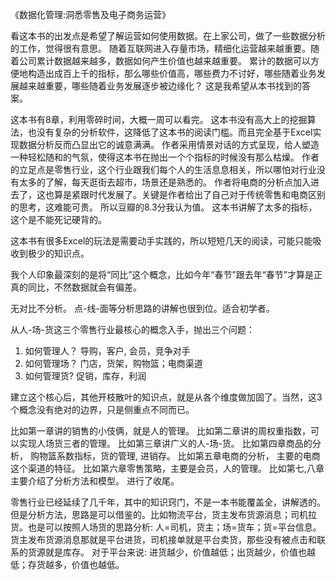 《数据化管理:洞悉零售及电子商务运营》

看这本书的出发点是希望了解运营如何使用数据。在上家公司，做了一些数据分析的工作，觉得很有意思。 随着互联网进入存量市场，精细化运营越来越重要。随着公司累计数据越来越多，数据如何产生价值也越来越重要。 累计的数据可以方便地构造出成百上千的指标，那么哪些价值高，哪些费力不讨好，哪些随着业务发展越来越重要，哪些随着业务发展逐步被边缘化？  这是我希望从本书找到的答案。

这本书有8章，利用零碎时间，大概一周可以看完。
这本书没有高大上的挖掘算法，也没有复杂的分析软件，这降低了这本书的阅读门槛。而且完全基于Excel实现数据分析反而凸显出它的诚意满满。
作者采用情景对话的方式呈现，给人塑造一种轻松随和的气氛，使得这本书在抛出一个个指标的时候没有那么枯燥。
作者的立足点是零售行业，这个行业跟我们每个人的生活息息相关，所以哪怕对行业没有太多的了解，每天逛街去超市，场景还是熟悉的。 
作者将电商的分析点加入进去了，这也算是紧跟时代发展了。关键是作者给出了自己对于传统零售和电商区别的思考，这难能可贵。
所以豆瓣的8.3分我认为值。 
这本书讲解了太多的指标，这个是不能死记硬背的。

这本书有很多Excel的玩法是需要动手实践的，所以短短几天的阅读，可能只能吸收到极少的知识点。

我个人印象最深刻的是将“同比”这个概念，比如今年“春节”跟去年“春节”才算是正真的同比，不然数据就会有偏差。

无对比不分析。 点-线-面等分析思路的讲解也很到位。适合初学者。

从人-场-货这三个零售行业最核心的概念入手，抛出三个问题：
1. 如何管理人？  导购，客户, 会员，竞争对手
2. 如何管理场？  门店，货架，购物篮；电商渠道
3. 如何管理货?   促销，库存，利润

建立这个核心后，其他开枝散叶的知识点，就是从各个维度做加固了。当然，这3个概念没有绝对的边界，只是侧重点不同而已。

比如第一章讲的销售的小伎俩，就是人的管理。
比如第二章讲的周权重指数，可以实现人场货三者的管理。
比如第三章讲广义的人-场-货。
比如第四章商品的分析， 购物篮系数指标，货的管理, 进销存。
比如第五章电商的分析， 主要的电商这个渠道的特征。
比如第六章零售策略，主要是会员，人的管理。
比如第七,八章主要介绍了分析方法和模型。 进行了收尾。

零售行业已经延续了几千年，其中的知识窍门，不是一本书能覆盖全，讲解透的。 但是分析方法，思路是可以借鉴的。比如物流平台，货主发布货源消息；司机拉货。也是可以按照人场货的思路分析:  人=司机，货主；场=货车；货=平台信息。  货主发布货源消息那就是平台进货，司机接单就是平台卖货，那些没有被点击和联系的货源就是库存。 对于平台来说: 进货越少，价值越低；出货越少，价值也越低；存货越多，价值也越低。























